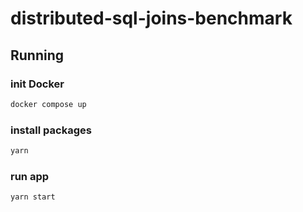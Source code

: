 # distributed-sql-joins-benchmark
## Running
### init Docker
```bash
docker compose up
```
### install packages
```bash
yarn
```
### run app
```bash
yarn start
```

